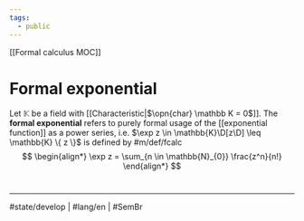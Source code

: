```yaml
---
tags:
  - public
---
```

[[Formal calculus MOC]]
# Formal exponential

Let $\mathbb{K}$ be a field with [[Characteristic|$\opn{char} \mathbb K = 0$]].
The **formal exponential** refers to purely formal usage of the [[exponential function]] as a power series, i.e. $\exp z \in \mathbb{K}\D[z\D] \leq \mathbb{K} \{ z \}$ is defined by #m/def/fcalc 
$$
\begin{align*}
\exp z = \sum_{n \in \mathbb{N}_{0}} \frac{z^n}{n!}
\end{align*}
$$


#
---
#state/develop | #lang/en | #SemBr
